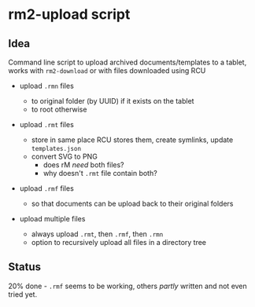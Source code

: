 # rm2-upload script

## Idea

Command line script to upload archived documents/templates to a tablet, works with `rm2-download` or with files downloaded using RCU

* upload `.rmn` files
    * to original folder (by UUID) if it exists on the tablet
    * to root otherwise

* upload `.rmt` files
    * store in same place RCU stores them, create symlinks, update `templates.json`
    * convert SVG to PNG
        * does rM *need* both files?
        * why doesn't `.rmt` file contain both?

* upload `.rmf` files
    * so that documents can be upload back to their original folders

* upload multiple files
    * always upload `.rmt`, then `.rmf`, then `.rmn`
    * option to recursively upload all files in a directory tree

## Status

20% done - `.rmf` seems to be working, others *partly* written and not even tried yet.
